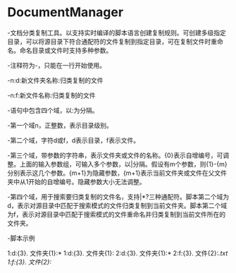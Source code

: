 # DocumentManager

-文档分类复制工具。以支持实时编译的脚本语言创建复制规则。可创建多级指定目录，可以将源目录下符合通配符的文件复制到指定目录，可在复制文件时重命名。命名目录或文件时支持多种参数。

-注释符为-，只能在一行开始使用。

-n:d:新文件夹名称:归类复制的文件

-n:f:新文件名称:归类复制的文件

-语句中包含四个域，以:为分隔。

-第一个域n，正整数，表示目录级别。

-第二个域，字符d或f，d表示目录，f表示文件。

-第三个域，带参数的字符串，表示文件夹或文件的名称。{0}表示自增编号，可调整。上面的输入参数组，可输入多个参数，以|分隔。假设有m个参数，则{1}-{m}分别表示这几个参数。{m+1}为隐藏参数，{m+1}表示当前文件夹或文件在父文件夹中从1开始的自增编号。隐藏参数大小无法调整。

-第四个域，用于搜索要归类复制的文件名，支持|*?三种通配符。脚本第二个域为d，表示对源目录中匹配于搜索模式的文件归类复制到当前文件夹。脚本第二个域为f，表示对源目录中匹配于搜索模式的文件重命名并归类复制到当前文件所在的文件夹。

-脚本示例

1:d:{3}. 文件夹{1}:*
1:d:{3}. 文件夹{1}:
  2:d:{3}. 文件夹{1}:*
  2:f:{3}. 文件{2}:*.txt
1:f:{3}. 文件{2}:*
